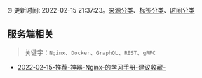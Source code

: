 :alarm_clock: 更新时间: 2022-02-15 21:37:23。[来源分类](../README.md)、[标签分类](../TAGS.md)、[时间分类](../TIMELINE.md)

## 服务端相关


> 关键字：`Nginx`、`Docker`、`GraphQL`、`REST`、`gRPC`



- [2022-02-15-推荐-神器-Nginx-的学习手册-建议收藏-](https://toutiao.io/k/6f1qaso) 